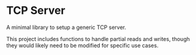 # TCP Server

A minimal library to setup a generic TCP server.

This project includes functions to handle partial reads and writes, though they would likely need to be modified for specific use cases.
